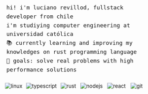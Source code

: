 <div style="padding: 20px;">
    <div style="display: flex; flex-direction: column; align-items: flex-start;">
        <div style="margin-bottom: 30px; font-size: 18px; line-height: 1.6;">
            <samp>hi! i'm luciano revillod, fullstack developer from chile</samp><br>
            <samp>i'm studiying computer engineering at universidad católica</samp><br>
            <samp>📚 currently learning and improving my knowledges on rust programming language</samp><br>
            <samp>🎯 goals: solve real problems with high performance solutions</samp>
        </div>
        <div style="display: flex; flex-wrap: wrap; gap: 25px; align-items: start; justify-content: flex-start;">
            <img src="https://img.shields.io/static/v1?label=&message=linux&color=161616&style=for-the-badge&logo=linux&logocolor=FCC624" alt="linux" style="transform: scale(1.2);" />
            <img src="https://img.shields.io/static/v1?label=&message=typescript&color=161616&style=for-the-badge&logo=typescript&logocolor=3178C6" alt="typescript" style="transform: scale(1.2);" />
            <img src="https://img.shields.io/static/v1?label=&message=rust&color=161616&style=for-the-badge&logo=rust&logocolor=CE422B" alt="rust" style="transform: scale(1.2);" />
            <img src="https://img.shields.io/static/v1?label=&message=node.js&color=161616&style=for-the-badge&logo=node.js&logocolor=339933" alt="nodejs" style="transform: scale(1.2);" />
            <img src="https://img.shields.io/static/v1?label=&message=react&color=161616&style=for-the-badge&logo=react&logocolor=61DAFB" alt="react" style="transform: scale(1.2);" />
            <img src="https://img.shields.io/static/v1?label=&message=git&color=161616&style=for-the-badge&logo=git&logocolor=F05032" alt="git" style="transform: scale(1.2);" />
        </div>
    </div>
</div>
